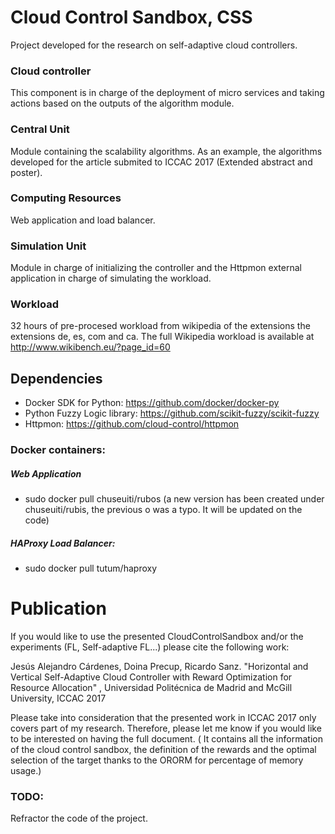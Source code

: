 # Cloud Control Sandbox, CSS

Project developed for the research on self-adaptive cloud controllers. 

### Cloud controller      

This component is in charge of the deployment of micro services and taking actions based on the outputs of the algorithm module. 

### Central Unit       

Module containing the scalability algorithms. As an example, the algorithms developed for the article submited to ICCAC 2017 (Extended abstract and poster). 

### Computing Resources       

Web application and load balancer. 
 
### Simulation Unit      

Module in charge of initializing the controller and the Httpmon external application in charge of simulating the workload.

### Workload

32 hours of pre-procesed workload from wikipedia of the extensions the extensions de, es, com and ca.
The full Wikipedia workload is available at http://www.wikibench.eu/?page_id=60

## Dependencies

- Docker SDK for Python: https://github.com/docker/docker-py
- Python Fuzzy Logic library: https://github.com/scikit-fuzzy/scikit-fuzzy
- Httpmon: https://github.com/cloud-control/httpmon

### Docker containers:

##### Web Application
- sudo docker pull chuseuiti/rubos 
(a new version has been created under chuseuiti/rubis, the previous o was a typo. It will be updated on the code)

##### HAProxy Load Balancer:

- sudo docker pull tutum/haproxy

# Publication

If you would like to use the presented CloudControlSandbox and/or the experiments (FL, Self-adaptive FL...) please cite the following work:

Jesús Alejandro Cárdenes, Doina Precup, Ricardo Sanz. "Horizontal and Vertical Self-Adaptive Cloud Controller with Reward Optimization for Resource Allocation" , Universidad Politécnica de Madrid and McGill University, ICCAC 2017

Please take into consideration that the presented work in ICCAC 2017 only covers part of my research. Therefore, please let me know if you would like to be interested on having the full document. ( It contains all the information of the cloud control sandbox, the definition of the rewards and the optimal selection of the target thanks to the ORORM for percentage of memory usage.)



### TODO:
Refractor the code of the project.


